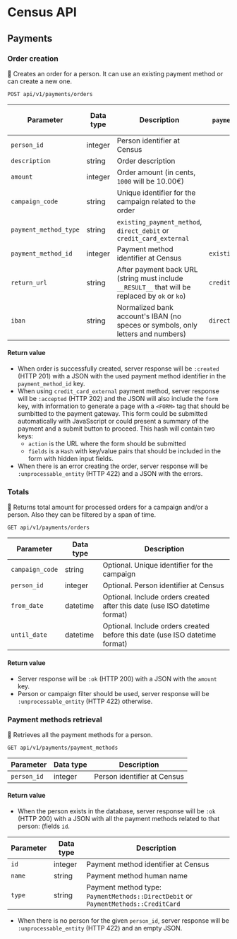 # Census API

## Payments

### Order creation
:round_pushpin: Creates an order for a person. It can use an existing payment method or can create a new one.
```
POST api/v1/payments/orders
```

Parameter             | Data type | Description            | Only when `payment_method_type` is ...
----------------------|-----------|------------------------|------------------
`person_id`           |  integer  | Person identifier at Census
`description`         |  string   | Order description
`amount`              |  integer  | Order amount (in cents, `1000` will be 10.00€)
`campaign_code`       |  string   | Unique identifier for the campaign related to the order
`payment_method_type` |  string   | `existing_payment_method`, `direct_debit` or `credit_card_external`
`payment_method_id`   |  integer  | Payment method identifier at Census | `existing_payment_method`
`return_url`          |  string   | After payment back URL (string must include `__RESULT__` that will be replaced by `ok` or `ko`)  | `credit_card_external`
`iban`                |  string   | Normalized bank account's IBAN (no speces or symbols, only letters and numbers) | `direct_debit`

#### Return value
* When order is successfully created, server response will be `:created` (HTTP 201) with a JSON with the used payment method identifier in the `payment_method_id` key.
* When using `credit_card_external` payment method, server response will be `:accepted` (HTTP 202) and the JSON will also include the `form` key, with information to generate a page with a `<FORM>` tag that should be sumbitted to the payment gateway. This form could be submitted automatically with JavaSscript or could present a summary of the payment and a submit button to proceed. This hash will contain two keys:
  * `action` is the URL where the form should be submitted
  * `fields` is a `Hash` with key/value pairs that should be included in the form with hidden input fields.
* When there is an error creating the order, server response will be `:unprocessable_entity` (HTTP 422) and a JSON with the errors.

### Totals
:round_pushpin: Returns total amount for processed orders for a campaign and/or a person. Also they can be filtered by a span of time.
```
GET api/v1/payments/orders
```

Parameter             | Data type | Description
----------------------|-----------|------------------------
`campaign_code`       |  string   | Optional. Unique identifier for the campaign
`person_id`           |  integer  | Optional. Person identifier at Census
`from_date`           |  datetime | Optional. Include orders created after this date (use ISO datetime format)
`until_date`          |  datetime | Optional. Include orders created before this date (use ISO datetime format)

#### Return value
* Server response will be `:ok` (HTTP 200) with a JSON with the `amount` key.
* Person or campaign filter should be used, server response will be `:unprocessable_entity` (HTTP 422) otherwise.

### Payment methods retrieval
:round_pushpin: Retrieves all the payment methods for a person.
```
GET api/v1/payments/payment_methods
```

Parameter             | Data type | Description
----------------------|-----------|------------------------
`person_id`           |  integer  | Person identifier at Census

#### Return value
* When the person exists in the database, server response will be `:ok` (HTTP 200) with a JSON with all the payment methods related to that person:
 (fields `id`.

Parameter             | Data type | Description
----------------------|-----------|------------------------
`id`                  |  integer  | Payment method identifier at Census
`name`                |  string   | Payment method human name
`type`                |  string   | Payment method type: `PaymentMethods::DirectDebit` or `PaymentMethods::CreditCard`

* When there is no person for the given `person_id`, server response will be `:unprocessable_entity` (HTTP 422) and an empty JSON.
